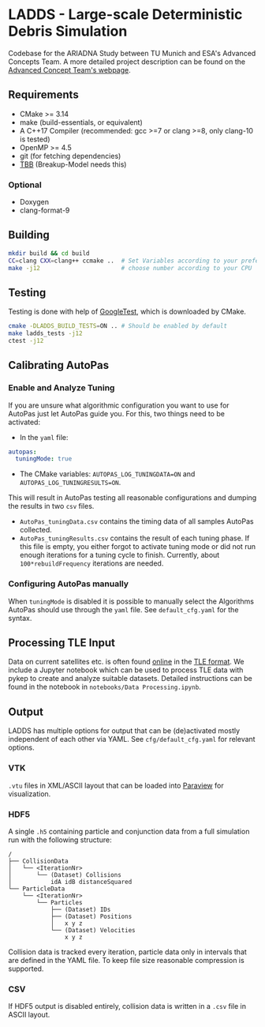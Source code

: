# LADDS - Large-scale Deterministic Debris Simulation

Codebase for the ARIADNA Study between TU Munich and ESA's Advanced Concepts Team. A more detailed project description can be found on the [Advanced Concept Team's webpage](https://www.esa.int/gsp/ACT/projects/debris_hpc/).

## Requirements
* CMake >= 3.14
* make (build-essentials, or equivalent)
* A C++17 Compiler (recommended: gcc >=7 or clang >=8, only clang-10 is tested)
* OpenMP >= 4.5
* git (for fetching dependencies)
* [TBB](https://github.com/oneapi-src/oneTBB) (Breakup-Model needs this)

### Optional
* Doxygen
* clang-format-9

## Building
```bash
mkdir build && cd build
CC=clang CXX=clang++ ccmake ..  # Set Variables according to your preferences
make -j12                       # choose number according to your CPU
```

## Testing
Testing is done with help of [GoogleTest](https://github.com/google/googletest), which is downloaded by CMake.
```bash
cmake -DLADDS_BUILD_TESTS=ON .. # Should be enabled by default
make ladds_tests -j12
ctest -j12
```

## Calibrating AutoPas
### Enable and Analyze Tuning
If you are unsure what algorithmic configuration you want to use for AutoPas just let AutoPas guide you.
For this, two things need to be activated:
* In the `yaml` file:
```yaml
autopas:
  tuningMode: true
```
* The CMake variables:  `AUTOPAS_LOG_TUNINGDATA=ON` and `AUTOPAS_LOG_TUNINGRESULTS=ON`.

This will result in AutoPas testing all reasonable configurations and dumping the results in two `csv` files.
* `AutoPas_tuningData.csv` contains the timing data of all samples AutoPas collected.
* `AutoPas_tuningResults.csv` contains the result of each tuning phase.
  If this file is empty, you either forgot to activate tuning mode or did not run enough iterations for a 
  tuning cycle to finish. Currently, about `100*rebuildFrequency` iterations are needed.

### Configuring AutoPas manually
When `tuningMode` is disabled it is possible to manually select the Algorithms AutoPas should use through
the `yaml` file. See `default_cfg.yaml` for the syntax.

## Processing TLE Input 
Data on current satellites etc. is often found [online](https://www.space-track.org/) in the [TLE format](https://en.wikipedia.org/wiki/Two-line_element_set). We include a Jupyter notebook which can be used to process TLE data with pykep to create and analyze suitable datasets. Detailed instructions can be found in the notebook in `notebooks/Data Processing.ipynb`.

## Output

LADDS has multiple options for output that can be (de)activated mostly independent of each other via YAML. See `cfg/default_cfg.yaml` for relevant options.

### VTK
`.vtu` files in XML/ASCII layout that can be loaded into [Paraview](https://www.paraview.org/) for visualization.

### HDF5
A single `.h5` containing particle and conjunction data from a full simulation run with the following structure:
```
/
├── CollisionData
│   └── <IterationNr>
│       └── (Dataset) Collisions
│           idA idB distanceSquared
└── ParticleData
    └── <IterationNr>
        └── Particles
            ├── (Dataset) IDs
            ├── (Dataset) Positions
            │   x y z
            └── (Dataset) Velocities
                x y z
```

Collision data is tracked every iteration, particle data only in intervals that are defined in the YAML file. To keep file size reasonable compression is supported.

### CSV
If HDF5 output is disabled entirely, collision data is written in a `.csv` file in ASCII layout.

